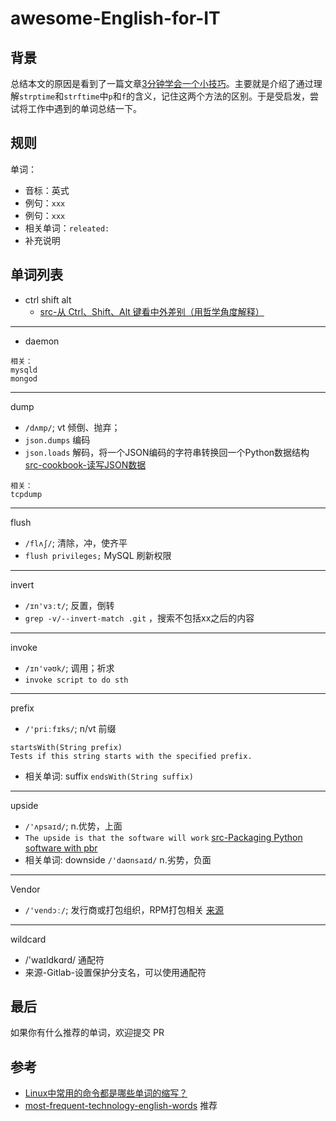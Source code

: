 # awesome-English-for-IT

## 背景

总结本文的原因是看到了一篇文章[3分钟学会一个小技巧](https://mp.weixin.qq.com/s?__biz=MjM5MzgyODQxMQ==&mid=2650369197&idx=1&sn=0057a786cb28f9d264e8bdd5ed0a0d15&chksm=be9cd7f989eb5eefa012a502def9c071ac790e70162ec525c8dc43b087c961648ee1a9bb6264&mpshare=1&scene=1&srcid=1115C4UhHFYie2bJLm4K8erU#rd)。主要就是介绍了通过理解`strptime`和`strftime`中`p`和`f`的含义，记住这两个方法的区别。于是受启发，尝试将工作中遇到的单词总结一下。

## 规则

单词：
- 音标：英式
- 例句：`xxx`
- 例句：`xxx`
- 相关单词：`releated:`
- 补充说明

## 单词列表

- ctrl shift alt
  - [src-从 Ctrl、Shift、Alt 键看中外差别（用哲学角度解释）](https://mp.weixin.qq.com/s?__biz=MzI5MDM4NTYwOA==&mid=2247486712&idx=1&sn=6c1503b9338f082e298df075bd260ae8&chksm=ec21f75fdb567e49a94b3ab0a46df255189c835acb0a8ea6b45bafd23f98026c5b2ce7269403&mpshare=1&scene=1&srcid=#rd)

---

- daemon

```
相关：
mysqld
mongod
```

---

dump
- `/dʌmp/`; vt 倾倒、抛弃；
- `json.dumps` 编码
- `json.loads` 解码，将一个JSON编码的字符串转换回一个Python数据结构 [src-cookbook-读写JSON数据](https://python3-cookbook.readthedocs.io/zh_CN/latest/c06/p02_read-write_json_data.html)
```
相关：
tcpdump
```

---

flush
- `/flʌʃ/`; 清除，冲，使齐平 
- `flush privileges;` MySQL 刷新权限

---

invert
- `/ɪn'vɜːt/`; 反置，倒转 
- `grep -v/--invert-match .git` ，搜索不包括xx之后的内容

---

invoke
- `/ɪn'vəʊk/`; 调用；祈求 
- `invoke script to do sth` 

---

prefix
- `/'priːfɪks/`; n/vt 前缀
```
startsWith(String prefix)
Tests if this string starts with the specified prefix.
```
- 相关单词: suffix  `endsWith(String suffix)`


---

upside
- `/'ʌpsaɪd/`; n.优势，上面 
- `The upside is that the software will work` [src-Packaging Python software with pbr](https://julien.danjou.info/packaging-python-with-pbr/)
- 相关单词: downside  `/'daʊnsaɪd/` n.劣势，负面 

---

Vendor
- `/'vendɔː/`; 发行商或打包组织，RPM打包相关 [来源](http://hlee.iteye.com/blog/343499)

---

wildcard
- /'waɪldkɑrd/ 通配符 
- 来源-Gitlab-设置保护分支名，可以使用通配符

## 最后

如果你有什么推荐的单词，欢迎提交 PR

## 参考

- [Linux中常用的命令都是哪些单词的缩写？](https://www.zhihu.com/question/49073893)
- [most-frequent-technology-english-words](https://github.com/Wei-Xia/most-frequent-technology-english-words) 推荐
